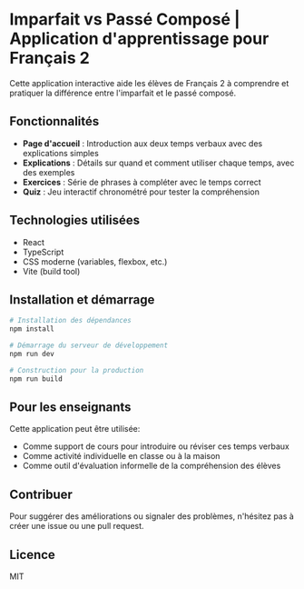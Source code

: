# Imparfait vs Passé Composé | Application d'apprentissage pour Français 2

Cette application interactive aide les élèves de Français 2 à comprendre et pratiquer la différence entre l'imparfait et le passé composé.

## Fonctionnalités

- **Page d'accueil** : Introduction aux deux temps verbaux avec des explications simples
- **Explications** : Détails sur quand et comment utiliser chaque temps, avec des exemples
- **Exercices** : Série de phrases à compléter avec le temps correct
- **Quiz** : Jeu interactif chronométré pour tester la compréhension

## Technologies utilisées

- React
- TypeScript
- CSS moderne (variables, flexbox, etc.)
- Vite (build tool)

## Installation et démarrage

```bash
# Installation des dépendances
npm install

# Démarrage du serveur de développement
npm run dev

# Construction pour la production
npm run build
```

## Pour les enseignants

Cette application peut être utilisée:
- Comme support de cours pour introduire ou réviser ces temps verbaux
- Comme activité individuelle en classe ou à la maison
- Comme outil d'évaluation informelle de la compréhension des élèves

## Contribuer

Pour suggérer des améliorations ou signaler des problèmes, n'hésitez pas à créer une issue ou une pull request.

## Licence

MIT